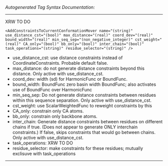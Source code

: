 _Autogenerated Tag Syntax Documentation:_

---
XRW TO DO

```
<AddConstraintsToCurrentConformationMover name="(string)" use_distance_cst="(bool)" max_distance="(real)" coord_dev="(real)" bound_width="(real)" min_seq_sep="(non_negative_integer)" cst_weight="(real)" CA_only="(bool)" bb_only="(bool)" inter_chain="(bool)" task_operations="(string)" residue_selector="(string)" />
```

-   use_distance_cst: use distance constraints instead of CoordinateConstraints. Probable default false.
-   max_distance: do not generate distance constraints beyond this distance.  Only active with use_distance_cst.
-   coord_dev: width (sd) for HarmonicFunc or BoundFunc.
-   bound_width: BoundFunc zero basin width BoundFunc; also activates use of BoundFunc over HarmonicFunc
-   min_seq_sep: Do not generate distance constraints between residues within this sequence separation.  Only active with use_distance_cst.
-   cst_weight: use ScalarWeightedFunc to reweight constraints by this
-   CA_only: constrain only CA atoms.
-   bb_only: constrain only backbone atoms.
-   inter_chain: Generate distance constraints between residues on different chains if true.  (Does not appear to generate ONLY interchain constraints.)  If false, skips constraints that would go between chains.  Only active with use_distance_cst.
-   task_operations: XRW TO DO
-   residue_selector: make constraints for these residues; mutually exclisuve with task_operations

---
